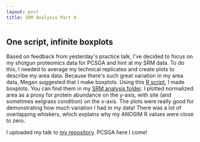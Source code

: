 ```yaml
---
layout: post
title: SRM Analysis Part 8
---
```


## One script, infinite boxplots

Based on feedback from yesterday's practice talk, I've decided to focus on my shotgun proteomics data for PCSGA and hint at my SRM data. To do this, I needed to average my technical replicates and create plots to describe my area data. Because there's such great variation in my area data, Megan suggested that I make boxplots. Using this [R script](https://github.com/RobertsLab/project-oyster-oa/blob/master/analyses/DNR_SRM_20170902/2017-09-12-Protein-Area-Boxplots.R), I made boxplots. You can find them in my [SRM analysis folder](https://github.com/RobertsLab/project-oyster-oa/tree/master/analyses/DNR_SRM_20170902). I plotted normalized area as a proxy for protein abundance on the y-axis, with site (and sometimes eelgrass condition) on the x-axis. The plots were really good for demonstrating how much variation I had in my data! There was a lot of overlapping whiskers, which explains why my ANOSIM R values were close to zero.

I uploaded my talk to [my repository](https://github.com/RobertsLab/project-oyster-oa/blob/master/presentations/PCSGA2017_Venkataraman.pptx). PCSGA here I come!
